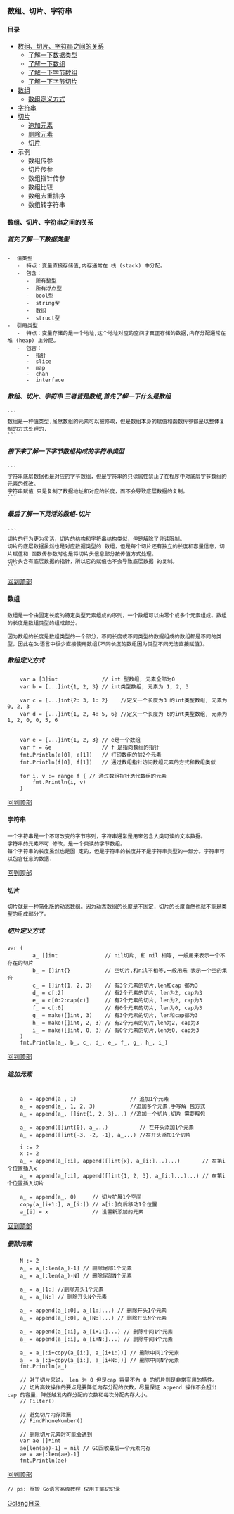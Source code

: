 ### 数组、切片、字符串

#### 目录
- <a href="#数组、切片、字符串之间的关系">数组、切片、字符串之间的关系</a>
	- <a href="#首先了解一下数据类型">了解一下数据类型</a>
	- <a href="#数组、切片、字符串 三者皆是数组,首先了解一下什么是数组">了解一下数组</a>
	- <a href="#接下来了解一下字节数组构成的字符串类型">了解一下字节数组</a>
	- <a href="#最后了解一下灵活的数组-切片">了解一下字节切片</a>
- <a href="#数组">数组</a>
	- <a href="#数组定义方式">数组定义方式</a>
- <a href="#字符串">字符串</a>
- <a href="#切片">切片</a>
	- <a href="#追加元素">追加元素</a>
	- <a href="#删除元素">删除元素</a>
	- <a href="#切片">切片</a>
- 示例
	- 数组传参
	- 切片传参
	- 数组指针传参
	- 数组比较
	- 数组去重排序
	- 数组转字符串	



#### 数组、切片、字符串之间的关系

#####  首先了解一下数据类型
    -  值类型
       -  特点：变量直接存储值,内存通常在 栈 (stack) 中分配。
       -  包含：
          -  所有整型
          -  所有浮点型
          -  bool型
          -  string型
          -  数组
          -  struct型
    -  引用类型
       -  特点：变量存储的是一个地址,这个地址对应的空间才真正存储的数据,内存分配通常在 堆 (heap) 上分配。
       -  包含：
          -  指针
          -  slice
          -  map
          -  chan
          -  interface
    
##### 数组、切片、字符串 三者皆是数组,首先了解一下什么是数组
    ```
    数组是一种值类型,虽然数组的元素可以被修改，但是数组本身的赋值和函数传参都是以整体复制的方式处理的.
    ```
##### 接下来了解一下字节数组构成的字符串类型
    ```
    字符串底层数据也是对应的字节数组，但是字符串的只读属性禁止了在程序中对底层字节数组的元素的修改。
	字符串赋值 只是复制了数据地址和对应的长度，而不会导致底层数据的复制。
    ```
##### 最后了解一下灵活的数组-切片
    ```
    切片的行为更为灵活，切片的结构和字符串结构类似，但是解除了只读限制。
	切片的底层数据虽然也是对应数据类型的 数组，但是每个切片还有独立的长度和容量信息，切片赋值和 函数传参数时也是将切片头信息部分按传值方式处理。
	切片头含有底层数据的指针，所以它的赋值也不会导致底层数据 的复制。
    ```
<a href="#目录">回到顶部</a>

####  数组

```
数组是一个由固定长度的特定类型元素组成的序列，一个数组可以由零个或多个元素组成。数组的长度是数组类型的组成部分。

因为数组的长度是数组类型的一个部分，不同长度或不同类型的数据组成的数组都是不同的类型，因此在Go语言中很少直接使用数组(不同长度的数组因为类型不同无法直接赋值)。
```
##### 数组定义方式
```
    var a [3]int              // int 型数组, 元素全部为0
	var b = [...]int{1, 2, 3} // int类型数组, 元素为 1, 2, 3

	var c = [...]int{2: 3, 1: 2}    //定义一个长度为3 的int类型数组, 元素为 0, 2, 3
	var d = [...]int{1, 2, 4: 5, 6} //定义一个长度为 6的int类型数组, 元素为 1, 2, 0, 0, 5, 6
	

	var e = [...]int{1, 2, 3} // e是一个数组
	var f = &e                // f 是指向数组的指针
	fmt.Println(e[0], e[1])   // 打印数组的前2个元素
	fmt.Println(f[0], f[1])   // 通过数组指针访问数组元素的方式和数组类似

	for i, v := range f { // 通过数组指针迭代数组的元素
		fmt.Println(i, v)
	}
```

<a href="#目录">回到顶部</a>

#### 字符串
```
一个字符串是一个不可改变的字节序列，字符串通常是用来包含人类可读的文本数据。
字符串的元素不可 修改，是一个只读的字节数组。
每个字符串的长度虽然也是固 定的，但是字符串的长度并不是字符串类型的一部分。字符串可以包含任意的数据.
```

<a href="#目录">回到顶部</a>

#### 切片
```
切片就是一种简化版的动态数组。因为动态数组的长度是不固定，切片的长度自然也就不能是类型的组成部分了。
```
##### 切片定义方式
```
var (
		a_ []int               // nil切片, 和 nil 相等, 一般用来表示一个不存在的切片
		b_ = []int{}           // 空切片,和nil不相等,一般用来 表示一个空的集合
		c_ = []int{1, 2, 3}    // 有3个元素的切片,len和cap 都为3
		d_ = c[:2]             // 有2个元素的切片, len为2, cap为3
		e_ = c[0:2:cap(c)]     // 有2个元素的切片, len为2, cap为3
		f_ = c[:0]             // 有0个元素的切片, len为0, cap为3
		g_ = make([]int, 3)    // 有3个元素的切片, len和cap都为3
		h_ = make([]int, 2, 3) // 有2个元素的切片,len为2, cap为3
		i_ = make([]int, 0, 3) // 有0个元素的切片,len为0, cap为3
	)
	fmt.Println(a_, b_, c_, d_, e_, f_, g_, h_, i_)
```
<a href="#目录">回到顶部</a>

##### 追加元素
```

	a_ = append(a_, 1)                 // 追加1个元素
	a_ = append(a_, 1, 2, 3)           //追加多个元素,手写解 包方式
	a_ = append(a_, []int{1, 2, 3}...) //追加一个切片,切片 需要解包

	a_ = append([]int{0}, a_...)          // 在开头添加1个元素
	a_ = append([]int{-3, -2, -1}, a_...) //在开头添加1个切片

	i := 2
	x := 2
	a_ = append(a_[:i], append([]int{x}, a_[i:]...)...)       // 在第i个位置插入x
	a_ = append(a_[:i], append([]int{1, 2, 3}, a_[i:]...)...) // 在第i个位置插入切片

	a_ = append(a_, 0)     // 切片扩展1个空间
	copy(a_[i+1:], a_[i:]) // a[i:]向后移动1个位置
	a_[i] = x              // 设置新添加的元素
```

<a href="#目录">回到顶部</a>

##### 删除元素
```
	N := 2
	a_ = a_[:len(a_)-1] // 删除尾部1个元素
	a_ = a_[:len(a_)-N] // 删除尾部N个元素

	a_ = a_[1:] //删除开头1个元素
	a_ = a_[N:] // 删除开头N个元素

	a_ = append(a_[:0], a_[1:]...) // 删除开头1个元素
	a_ = append(a_[:0], a_[N:]...) // 删除开头N个元素

	a_ = append(a_[:i], a_[i+1:]...) // 删除中间1个元素
	a_ = append(a_[:i], a_[i+N:]...) // 删除中间N个元素

	a_ = a_[:i+copy(a_[i:], a_[i+1:])] // 删除中间1个元素
	a_ = a_[:i+copy(a_[i:], a_[i+N:])] // 删除中间N个元素
	fmt.Println(a_)

	// 对于切片来说， len 为 0 但是cap 容量不为 0 的切片则是非常有用的特性。
	// 切片高效操作的要点是要降低内存分配的次数，尽量保证 append 操作不会超出 cap 的容量，降低触发内存分配的次数和每次分配内存大小。
	// Filter()

	// 避免切片内存泄漏
	// FindPhoneNumber()

	// 删除切片元素时可能会遇到
	var ae []*int
	ae[len(ae)-1] = nil // GC回收最后一个元素内存
	ae = ae[:len(ae)-1]
	fmt.Println(ae)
```


<a href="#目录">回到顶部</a>

```
// ps: 照搬 Go语言高级教程 仅用于笔记记录
```

[Golang目录](../../readme.md)